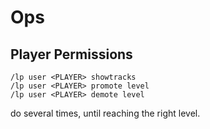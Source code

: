 # Ops

## Player Permissions

    /lp user <PLAYER> showtracks
    /lp user <PLAYER> promote level
    /lp user <PLAYER> demote level

do several times, until reaching the right level.
